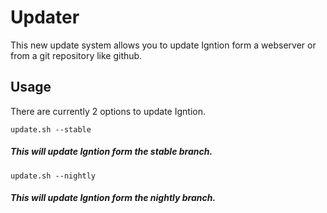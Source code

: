# Updater

This new update system allows you to update Igntion form a webserver or from a git repository like github.

## Usage

There are currently 2 options to update Igntion.

    update.sh --stable

##### This will update Igntion form the stable branch.

    update.sh --nightly

##### This will update Igntion form the nightly branch.
